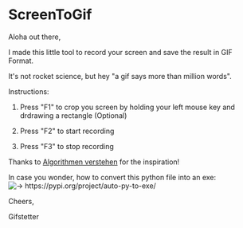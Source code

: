 # ScreenToGif

Aloha out there,

I made this little tool to record your screen and save the result in GIF Format.

It's not rocket science, but hey "a gif says more than million words".

Instructions:

1) Press "F1" to crop you screen by holding your left mouse key and drdrawing a rectangle (Optional)

2) Press "F2" to start recording

3) Press "F3" to stop recording

Thanks to [Algorithmen verstehen](https://www.youtube.com/channel/UCswWBF6ZkGnLG3sLRR65xRw "Check this out") for the inspiration!


In case you wonder, how to convert this python file into an exe:
![-> https://pypi.org/project/auto-py-to-exe/ ](https://github.com/gitstetter/ScreenToGif/blob/main/autopy.gif)


Cheers,

Gifstetter
